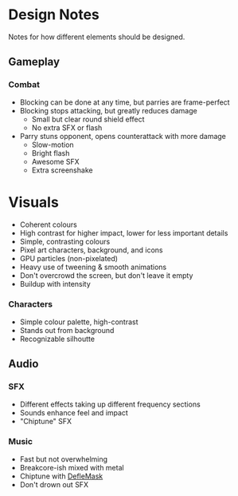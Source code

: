 # Design Notes
Notes for how different elements should be designed.

## Gameplay
### Combat
- Blocking can be done at any time, but parries are frame-perfect
- Blocking stops attacking, but greatly reduces damage
    - Small but clear round shield effect
    - No extra SFX or flash
- Parry stuns opponent, opens counterattack with more damage
    - Slow-motion
    - Bright flash
    - Awesome SFX
    - Extra screenshake

# Visuals
- Coherent colours
- High contrast for higher impact, lower for less important details
- Simple, contrasting colours
- Pixel art characters, background, and icons
- GPU particles (non-pixelated)
- Heavy use of tweening & smooth animations
- Don't overcrowd the screen, but don't leave it empty
- Buildup with intensity
### Characters
- Simple colour palette, high-contrast
- Stands out from background
- Recognizable silhoutte

## Audio
### SFX
- Different effects taking up different frequency sections
- Sounds enhance feel and impact
- "Chiptune" SFX
### Music
- Fast but not overwhelming
- Breakcore-ish mixed with metal
- Chiptune with [DefleMask](https://www.deflemask.com/)
- Don't drown out SFX
